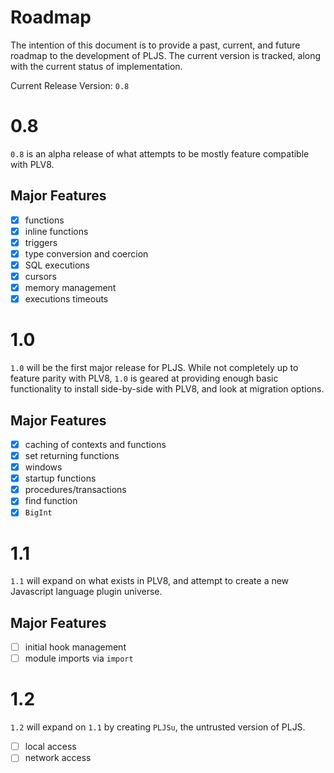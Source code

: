 # Roadmap

The intention of this document is to provide a past, current, and future roadmap to the development of PLJS. The current version is tracked, along with the current status of implementation.

Current Release Version: `0.8`

# 0.8

`0.8` is an alpha release of what attempts to be mostly feature compatible with PLV8.

## Major Features

- [x] functions
- [x] inline functions
- [x] triggers
- [x] type conversion and coercion
- [x] SQL executions
- [x] cursors
- [x] memory management
- [x] executions timeouts

# 1.0

`1.0` will be the first major release for PLJS. While not completely up to feature parity with PLV8, `1.0` is geared at providing enough basic functionality to install side-by-side with PLV8, and look at migration options.

## Major Features

- [x] caching of contexts and functions
- [x] set returning functions
- [x] windows
- [x] startup functions
- [x] procedures/transactions
- [x] find function
- [x] `BigInt`

# 1.1

`1.1` will expand on what exists in PLV8, and attempt to create a new Javascript language plugin universe.

## Major Features

- [ ] initial hook management
- [ ] module imports via `import`

# 1.2

`1.2` will expand on `1.1` by creating `PLJSu`, the untrusted version of PLJS.

- [ ] local access
- [ ] network access
